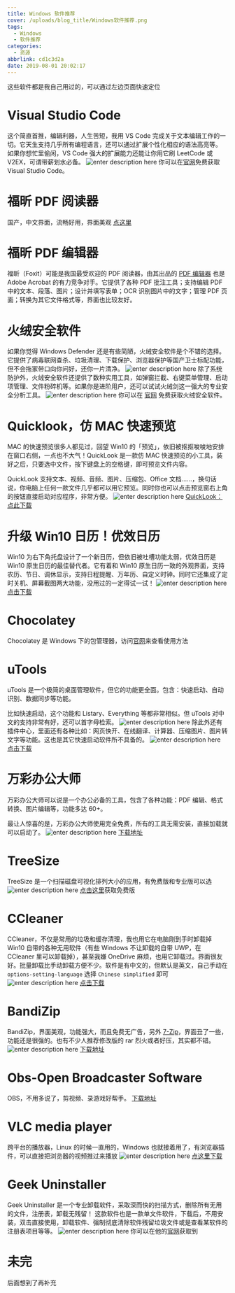 ```yaml
---
title: Windows 软件推荐
cover: /uploads/blog_title/Windows软件推荐.png
tags:
  - Windows
  - 软件推荐
categories:
  - 资源
abbrlink: cd1c3d2a
date: 2019-08-01 20:02:17
---
```


这些软件都是我自己用过的，可以通过左边页面快速定位

# Visual Studio Code

这个简直首推，编辑利器，人生苦短，我用 VS Code 完成关于文本编辑工作的一切。它天生支持几乎所有编程语言，还可以通过扩展个性化相应的语法高亮等。
如果你想忙里偷闲，VS Code 强大的扩展能力还能让你用它刷 LeetCode 或 V2EX，可谓带薪划水必备。
![enter description here](</blog_image/Windows软件推荐/(1).png>)
你可以在[官网](https://code.visualstudio.com/)免费获取 Visual Studio Code。

# 福昕 PDF 阅读器

国产，中文界面，流畅好用，界面美观
[点这里](https://www.foxitsoftware.cn/)

# 福昕 PDF 编辑器

福昕（Foxit）可能是我国最受欢迎的 PDF 阅读器，由其出品的 [PDF 编辑器](https://www.foxitsoftware.cn/pdf-editor/) 也是 Adobe Acrobat 的有力竞争对手。它提供了各种 PDF 批注工具；支持编辑 PDF 中的文本、段落、图片；设计并填写表单；OCR 识别图片中的文字；管理 PDF 页面；转换为其它文件格式等，界面也比较友好。

# 火绒安全软件

如果你觉得 Windows Defender 还是有些简陋，火绒安全软件是个不错的选择。它提供了病毒联网查杀、垃圾清理、下载保护、浏览器保护等国产卫士标配功能，但不会拖家带口向你问好，还你一片清净。
![enter description here](</blog_image/Windows软件推荐/(2).png>)
除了系统防护外，火绒安全软件还提供了数种实用工具，如弹窗拦截、右键菜单管理、启动项管理、文件粉碎机等。如果你是进阶用户，还可以试试火绒剑这一强大的专业安全分析工具。
![enter description here](</blog_image/Windows软件推荐/(3).png>)
你可以在 [官网](https://www.huorong.cn/) 免费获取火绒安全软件。

# Quicklook，仿 MAC 快速预览

MAC 的快速预览很多人都见过，回望 Win10 的「预览」，依旧被抠抠唆唆地安排在窗口右侧，一点也不大气！QuickLook 是一款仿 MAC 快速预览的小工具，装好之后，只要选中文件，按下键盘上的空格键，即可预览文件内容。

QuickLook 支持文本、视频、音频、图片、压缩包、Office 文档……，换句话说，你电脑上任何一款文件几乎都可以用它预览。同时你也可以点击预览窗右上角的按钮直接启动对应程序，非常方便。
![enter description here](</blog_image/Windows软件推荐/(4).png>)
[QuickLook：点此下载](http://dl.pconline.com.cn/download/1115319.html)

# 升级 Win10 日历！优效日历

Win10 为右下角托盘设计了一个新日历，但依旧被吐槽功能太弱，优效日历是 Win10 原生日历的最佳替代者。它有着和 Win10 原生日历一致的外观界面，支持农历、节日、调休显示，支持日程提醒、万年历、自定义时钟。同时它还集成了定时关机、屏幕截图两大功能，没用过的一定得试一试！
![enter description here](</blog_image/Windows软件推荐/(5).png>)
[点击下载](http://www.youxiao.cn/)

# Chocolatey

Chocolatey 是 Windows 下的包管理器，访问[官网](https://chocolatey.org/)来查看使用方法

# uTools

uTools 是一个极简的桌面管理软件，但它的功能更全面。包含：快速启动、自动识别、数据同步等功能。

比如快速启动，这个功能和 Listary、Everything 等都非常相似。但 uTools 对中文的支持非常有好，还可以首字母检索。
![enter description here](</blog_image/Windows软件推荐/(6).png>)
除此外还有插件中心，里面还有各种比如：网页快开、在线翻译、计算器、压缩图片、图片转文字等功能。这也是其它快速启动软件所不具备的。
![enter description here](</blog_image/Windows软件推荐/(7).png>)
[点击下载](https://u.tools/)

# 万彩办公大师

万彩办公大师可以说是一个办公必备的工具，包含了各种功能：PDF 编辑、格式转换、图片编辑等，功能多达 60+。

最让人惊喜的是，万彩办公大师使用完全免费，所有的工具无需安装，直接加载就可以启动了。
![enter description here](</blog_image/Windows软件推荐/(8).png>)
[下载地址](wofficebox.com/)

# TreeSize

TreeSize 是一个扫描磁盘可视化排列大小的应用，有免费版和专业版可以选
![enter description here](</blog_image/Windows软件推荐/(9).png>)
[点击这里](https://www.jam-software.com/treesize_free/)获取免费版

# CCleaner

CCleaner，不仅是常用的垃圾和缓存清理，我也用它在电脑刚到手时卸载掉 Win10 自带的各种无用软件（有些 Windows 不让卸载的自带 UWP，在 CCleaner 里可以卸载掉），甚至我嫌 OneDrive 麻烦，也用它卸载过。界面很友好。批量卸载比手动卸载方便不少。软件是有中文的，但默认是英文，自己手动在 `options-setting-language` 选择 `Chinese simplified` 即可
![enter description here](</blog_image/Windows软件推荐/(10).png>)
[点击下载](https://www.ccleaner.com/ccleaner/download)

# BandiZip

BandiZip，界面美观，功能强大，而且免费无广告，另外 [7-Zip](https://www.7-zip.org/)，界面丑了一些，功能还是很强的。也有不少人推荐修改版的 rar 烈火或者好压，其实都不错。
![enter description here](</blog_image/Windows软件推荐/(11).png>)
[下载地址](http://www.bandisoft.com/bandizip/cn/)

# Obs-Open Broadcaster Software

OBS，不用多说了，剪视频、录游戏好帮手。
[下载地址](https://obsproject.com/)

# VLC media player

跨平台的播放器，Linux 的时候一直用的，Windows 也就接着用了，有浏览器插件，可以直接把浏览器的视频推过来播放
![enter description here](</blog_image/Windows软件推荐/(12).png>)
[点这里下载](https://www.videolan.org/)

# Geek Uninstaller

Geek Uninstaller 是一个专业卸载软件，采取深而快的扫描方式，删除所有无用的文件，注册表，卸载无残留！
这款软件也是一款单文件软件，下载后，不用安装，双击直接使用，卸载软件、强制彻底清除软件残留垃圾文件或是查看某软件的注册表项目等等。
![enter description here](</blog_image/Windows软件推荐/(13).png>)
你可以在他的[官网](https://geekuninstaller.com/)获取到

# 未完

后面想到了再补充
